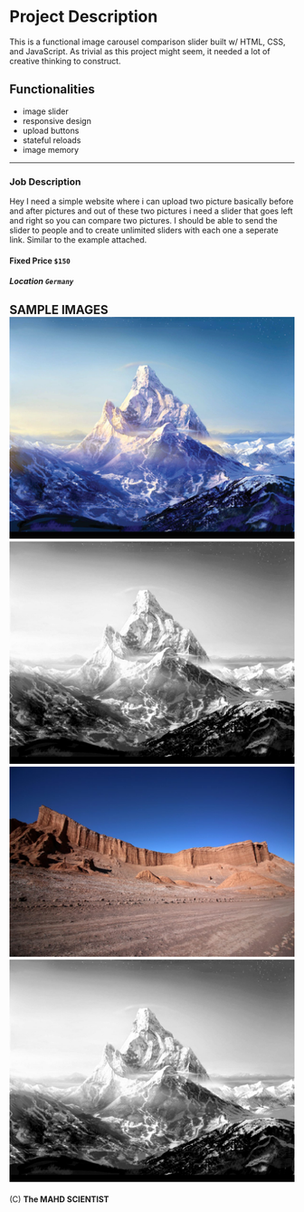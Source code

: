 # Project Description
This is a functional image carousel comparison slider built w/ HTML, CSS, and JavaScript.
As trivial as this project might seem, it needed a lot of creative thinking to construct.
## Functionalities
- image slider
- responsive design
- upload buttons
- stateful reloads
- image memory

----------
### Job Description
Hey I need a simple website where i can upload two picture basically before and after pictures and out of these two pictures i need a slider that goes left and right so you can compare two pictures. I should be able to send the slider to people and to create unlimited sliders with each one a seperate link. Similar to the example attached.

#### Fixed Price `$150`
##### Location `Germany`

**SAMPLE IMAGES**
![alt](./images/after0.jpg)
![alt](./images/before0.jpg)
![alt](./images/after1.jpg)
![alt](./images/before0.jpg)
----------
(C) **The MAHD SCIENTIST**